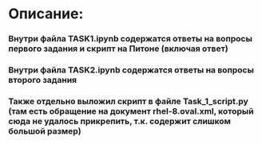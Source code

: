 # Описание:
### Внутри файла **TASK1.ipynb** содержатся ответы на вопросы первого задания и скрипт на Питоне (включая ответ)
### Внутри файла **TASK2.ipynb** содержатся ответы на вопросы второго задания


### Также отдельно выложил скрипт в файле **Task_1_script.py** (там есть обращение на документ rhel-8.oval.xml, который сюда не удалось прикрепить, т.к. содержит слишком большой размер)
